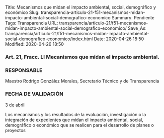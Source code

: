Title: Mecanismos que midan el impacto ambiental, social, demográfico y económico
Slug: transparencia-articulo-21-f51-mecanismos-midan-impacto-ambiental-social-demografico-economico
Summary: Pendiente
Tags: Transparencia
URL: transparencia/articulo-21/f51-mecanismos-midan-impacto-ambiental-social-demografico-economico/
Save_As: transparencia/articulo-21/f51-mecanismos-midan-impacto-ambiental-social-demografico-economico/index.html
Date: 2020-04-26 18:50
Modified: 2020-04-26 18:50


### Art. 21, Fracc. LI Mecanismos que midan el impacto ambiental.

### RESPONSABLE

Maestro Rodrigo González Morales, Secretario Técnico y de Transparencia

### FECHA DE VALIDACIÓN

3 de abril

Los mecanismos y los resultados de la evaluación, investigación o la integración de expedientes que midan el impacto ambiental, social, demográfico o económico que se realicen para el desarrollo de planes o proyectos


